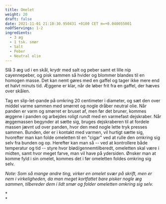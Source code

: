```yaml
---
title: Omelet
weight: 20
draft: false
date: 2021-11-01 21:10:30.950431 +0100 CET m=+0.040055001
noOfServings: 1-2
ingredients:
  - 3 æg
  - 1 tsk. smør
  - Salt
  - Peber
  - Neutral olie
---
```




Slå 3 æg ud i en skål, krydr med salt og peber samt et lille nip
cayennepeber, og pisk sammen så hvider og blommer blandes til en homogen
masse. Det kan nemt gøres med en gaffel og tager ikke mere end et halvt
minuts tid. Æggene er klar, når de løber frit fra en gaffel, der hæves
over skålen.

Tag en slip-let-pande på omkring 20 centimeter i diameter, og sæt den
over middel varme sammen med smørret og nogle dråber neutral olie. Når
panden er varm og smørret er bruset af, men før det bruner, kommes
æggene i panden og arbejdes roligt rundt med en varmefast dejskraber.
Når æggemassen begynder at sætte sig, bruges dejskraberen til at fordele
massen jævnt ud over panden, hvor den med nogle lette tryk presses
sammen. Bunden, der er i kontakt med varmen, vil hurtigt sætte sig,
hvorefter man kan folde omeletten til en "cigar" ved at rulle den
omkring sig selv fra bunden og op. Herefter kan man så -- ved at
kontrollere både temperatur og tid -- styre hvor blød/gennemtilberedt,
omeletten skal være i midten, samt hvor meget farve, man vil have på
ydersiden. Ønsker man at komme fyld i sin omelet, kommes det i før
omeletten foldes omkring sig selv.

*Note: Som så mange andre ting, virker en omelet svær på skrift, men er
nem i virkeligheden, da man meget kortfattet bare pisker nogle æg
sammen, tilbereder dem i lidt smør og folder omeletten omkring sig
selv.*

*\
*





